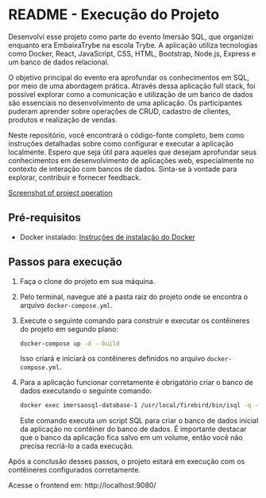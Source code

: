 # README - Execução do Projeto

Desenvolvi esse projeto como parte do evento Imersão SQL, que organizei enquanto era EmbaixaTrybe na escola Trybe. A aplicação utiliza tecnologias como Docker, React, JavaScript, CSS, HTML, Bootstrap, Node.js, Express e um banco de dados relacional.

O objetivo principal do evento era aprofundar os conhecimentos em SQL, por meio de uma abordagem prática. Através dessa aplicação full stack, foi possível explorar como a comunicação e utilização de um banco de dados são essenciais no desenvolvimento de uma aplicação. Os participantes puderam aprender sobre operações de CRUD, cadastro de clientes, produtos e realização de vendas.

Neste repositório, você encontrará o código-fonte completo, bem como instruções detalhadas sobre como configurar e executar a aplicação localmente. Espero que seja útil para aqueles que desejam aprofundar seus conhecimentos em desenvolvimento de aplicações web, especialmente no contexto de interação com bancos de dados. Sinta-se à vontade para explorar, contribuir e fornecer feedback.

[Screenshot of project operation](cover.png)

## Pré-requisitos

- Docker instalado: [Instruções de instalação do Docker](https://docs.docker.com/get-docker/)

## Passos para execução

1. Faça o clone do projeto em sua máquina.
2. Pelo terminal, navegue até a pasta raiz do projeto onde se encontra o arquivo `docker-compose.yml`.
3. Execute o seguinte comando para construir e executar os contêineres do projeto em segundo plano:

   ```bash
   docker-compose up -d --build
   ```

   Isso criará e iniciará os contêineres definidos no arquivo `docker-compose.yml`.

4. Para a aplicação funcionar corretamente é obrigatório criar o banco de dados executando o seguinte comando:

   ```bash
   docker exec imersaosql-database-1 /usr/local/firebird/bin/isql -q -i /tmp/criar_banco.sql
   ```

   Este comando executa um script SQL para criar o banco de dados inicial da aplicação no contêiner do banco de dados. É importante destacar que o banco da aplicação fica salvo em um volume, então você não precisa recriá-lo a cada execução.

Após a conclusão desses passos, o projeto estará em execução com os contêineres configurados corretamente.

Acesse o frontend em: http://localhost:9080/
